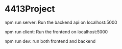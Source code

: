 # 4413Project

npm run server: Run the backend api on localhost:5000

npm run client: Run the frontend on localhost:5000

npm run dev: run both frontend and backend
